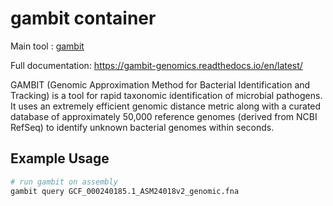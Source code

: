 # gambit container

Main tool : [gambit](github.com/jlumpe/gambit)

Full documentation: https://gambit-genomics.readthedocs.io/en/latest/

GAMBIT (Genomic Approximation Method for Bacterial Identification and Tracking) is a tool for rapid taxonomic identification of microbial pathogens. It uses an extremely efficient genomic distance metric along with a curated database of approximately 50,000 reference genomes (derived from NCBI RefSeq) to identify unknown bacterial genomes within seconds.

## Example Usage

```bash
# run gambit on assembly 
gambit query GCF_000240185.1_ASM24018v2_genomic.fna
```
